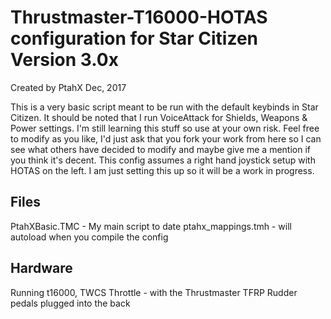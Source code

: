 # Thrustmaster-T16000-HOTAS configuration for Star Citizen Version 3.0x
Created by PtahX Dec, 2017


This is a very basic script meant to be run with the default keybinds in Star Citizen. It should be noted that I run VoiceAttack for Shields, Weapons & Power settings. I'm still learning this stuff so use at your own risk. Feel free to modify as you like, I'd just ask that you fork your work from here so I can see what others have decided to modify and maybe give me a mention if you think it's decent. This config assumes a right hand joystick setup with HOTAS on the left. I am just setting this up so it will be a work in progress. 


Files
-----------------------------
PtahXBasic.TMC - My main script to date
ptahx_mappings.tmh - will autoload when you compile the config

Hardware
-----------------------------
Running t16000, 
TWCS Throttle - with the Thrustmaster TFRP Rudder pedals plugged into the back 

